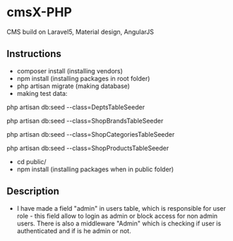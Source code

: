 # cmsX-PHP
CMS build on Laravel5, Material design, AngularJS
## Instructions
- composer install (installing vendors)
- npm install (installing packages in root folder)
- php artisan migrate (making database)
- making test data:

 php artisan db:seed --class=DeptsTableSeeder
 
 php artisan db:seed --class=ShopBrandsTableSeeder
 
 php artisan db:seed --class=ShopCategoriesTableSeeder
 
 php artisan db:seed --class=ShopProductsTableSeeder

- cd public/ 
- npm install (installing packages when in public folder)

## Description
- I have made a field "admin" in users table, which is responsible for user role - this field allow to login as admin or block access for non admin users. There is also a middleware "Admin" which is checking if user is authenticated and if is he admin or not.
